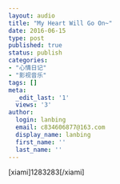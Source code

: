 ```yaml
---
layout: audio
title: "My Heart Will Go On~"
date: 2016-06-15
type: post
published: true
status: publish
categories:
- "心情日记"
- "影视音乐"
tags: []
meta:
  _edit_last: '1'
  views: '3'
author:
  login: lanbing
  email: c834606877@163.com
  display_name: lanbing
  first_name: ''
  last_name: ''
---
```


[xiami]1283283[/xiami]
